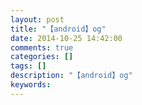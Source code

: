 ```yaml
---
layout: post
title: "【android】og"
date: 2014-10-25 14:42:00 
comments: true
categories: []
tags: []
description: "【android】og"
keywords: 
---
```



 
  
   
   
  
 
 
  
  
 
 
  
  
 


